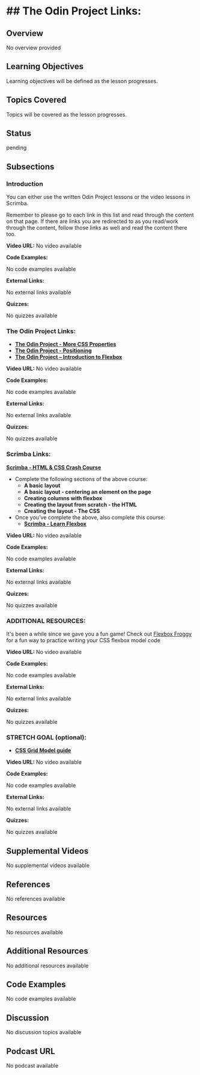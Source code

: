 # ## The Odin Project Links:

## Overview

No overview provided

## Learning Objectives

Learning objectives will be defined as the lesson progresses.

## Topics Covered

Topics will be covered as the lesson progresses.

## Status

pending





## Subsections

### Introduction

You can either use the written Odin Project lessons or the video lessons in Scrimba.

Remember to please go to each link in this list and read through the content on that page. If there are links you are redirected to as you read/work through the content, follow those links as well and read the content there too.

**Video URL:** No video available

**Code Examples:**

No code examples available

**External Links:**

No external links available

**Quizzes:**

No quizzes available

### The Odin Project Links:

- **[The Odin Project - More CSS Properties](https://www.theodinproject.com/lessons/node-path-intermediate-html-and-css-more-css-properties)**
- **[The Odin Project - Positioning](https://www.theodinproject.com/lessons/node-path-intermediate-html-and-css-positioning)**
- **[The Odin Project – Introduction to Flexbox](https://www.theodinproject.com/paths/foundations/courses/foundations/lessons/introduction-to-flexbox)**

**Video URL:** No video available

**Code Examples:**

No code examples available

**External Links:**

No external links available

**Quizzes:**

No quizzes available

### Scrimba Links:

**[Scrimba - HTML & CSS Crash Course](https://scrimba.com/html-css-crash-course-c02l)**
- Complete the following sections of the above course:
  - **A basic layout**
  - **A basic layout - centering an element on the page**
  - **Creating columns with flexbox**
  - **Creating the layout from scratch - the HTML**
  - **Creating the layout - The CSS**
- Once you've complete the above, also complete this course: 
  - **[Scrimba - Learn Flexbox](https://scrimba.com/learn-flexbox-c0k)**

**Video URL:** No video available

**Code Examples:**

No code examples available

**External Links:**

No external links available

**Quizzes:**

No quizzes available

### ADDITIONAL RESOURCES:

It's been a while since we gave you a fun game! Check out [Flexbox Froggy](https://flexboxfroggy.com/) for a fun way to practice writing your CSS flexbox model code

**Video URL:** No video available

**Code Examples:**

No code examples available

**External Links:**

No external links available

**Quizzes:**

No quizzes available

### STRETCH GOAL (optional):

- **[CSS Grid Model guide](https://css-tricks.com/snippets/css/complete-guide-grid/)**

**Video URL:** No video available

**Code Examples:**

No code examples available

**External Links:**

No external links available

**Quizzes:**

No quizzes available

## Supplemental Videos

No supplemental videos available

## References

No references available

## Resources

No resources available

## Additional Resources

No additional resources available

## Code Examples

No code examples available

## Discussion

No discussion topics available

## Podcast URL

No podcast available
